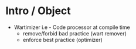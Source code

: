 # Intro / Object

- Wartimizer i.e - Code processor at compile time
  - remove/forbid bad practice (wart remover)
  - enforce best practice (optimizer) 